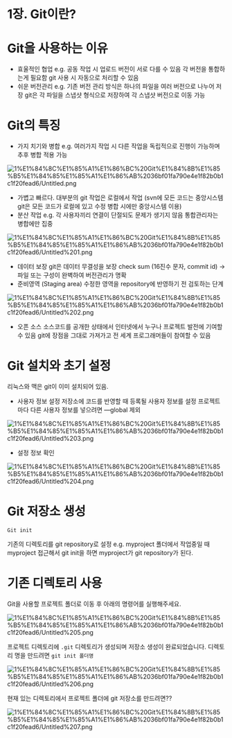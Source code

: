 # 1장. Git이란?

# Git을 사용하는 이유

- 효울적인 협업
e.g. 공동 작업 시 업로드 버전이 서로 다를 수 있음
각 버전을 통합하는게 필요함 git 사용 시 자동으로 처리할 수 있음
- 쉬운 버전관리
e.g. 기존 버전 관리 방식은 하나의 파일을 여러 버전으로 나누어 저장
git은 각 파일을 스냅샷 형식으로 저장하여 각 스냅샷 버전으로 이동 가능

# Git의 특징

- 가지 치기와 병합
e.g. 여러가지 작업 시 다른 작업을 독립적으로 진행이 가능하며 추후 병합 적용 가능

![1%E1%84%8C%E1%85%A1%E1%86%BC%20Git%E1%84%8B%E1%85%B5%E1%84%85%E1%85%A1%E1%86%AB%2036bf01fa790e4e1f82b0b1c1f20fead6/Untitled.png](1%E1%84%8C%E1%85%A1%E1%86%BC%20Git%E1%84%8B%E1%85%B5%E1%84%85%E1%85%A1%E1%86%AB%2036bf01fa790e4e1f82b0b1c1f20fead6/Untitled.png)

- 가볍고 빠르다. 
대부분의 git 작업은 로컬에서 작업 (svn에 모든 코드는 중앙시스템 git은 모든 코드가 로컬에 있고 수정 병합 시에만 중앙시스템 이용)
- 분산 작업 
e.g. 각 사용자끼리 연결이 단절되도 문제가 생기지 않음
통합관리자는 병합에만 집중

![1%E1%84%8C%E1%85%A1%E1%86%BC%20Git%E1%84%8B%E1%85%B5%E1%84%85%E1%85%A1%E1%86%AB%2036bf01fa790e4e1f82b0b1c1f20fead6/Untitled%201.png](1%E1%84%8C%E1%85%A1%E1%86%BC%20Git%E1%84%8B%E1%85%B5%E1%84%85%E1%85%A1%E1%86%AB%2036bf01fa790e4e1f82b0b1c1f20fead6/Untitled%201.png)

- 데이터 보장
git은 데이터 무결성을 보장
check sum (16진수 문자, commit id) → 파일 또는 구성이 완벽하여 버전관리가 명확
- 준비영역 (Staging area)
수정한 영역을 repository에 반영하기 전 검토하는 단계

![1%E1%84%8C%E1%85%A1%E1%86%BC%20Git%E1%84%8B%E1%85%B5%E1%84%85%E1%85%A1%E1%86%AB%2036bf01fa790e4e1f82b0b1c1f20fead6/Untitled%202.png](1%E1%84%8C%E1%85%A1%E1%86%BC%20Git%E1%84%8B%E1%85%B5%E1%84%85%E1%85%A1%E1%86%AB%2036bf01fa790e4e1f82b0b1c1f20fead6/Untitled%202.png)

- 오픈 소스 
소스코드를 공개한 상태에서 인터넷에서 누구나 프로젝트 발전에 기여할 수 있음
git에 장점을 그대로 가져가고 전 세계 프로그래머들이 참여할 수 있음

# Git 설치와 초기 설정

리눅스와 맥은 git이 이미 설치되어 있음.

- 사용자 정보 설정
저장소에 코드를 반영할 때 등록될 사용자 정보를 설정
프로젝트 마다 다른 사용자 정보를 넣으려면 —global 제외

![1%E1%84%8C%E1%85%A1%E1%86%BC%20Git%E1%84%8B%E1%85%B5%E1%84%85%E1%85%A1%E1%86%AB%2036bf01fa790e4e1f82b0b1c1f20fead6/Untitled%203.png](1%E1%84%8C%E1%85%A1%E1%86%BC%20Git%E1%84%8B%E1%85%B5%E1%84%85%E1%85%A1%E1%86%AB%2036bf01fa790e4e1f82b0b1c1f20fead6/Untitled%203.png)

- 설정 정보 확인

![1%E1%84%8C%E1%85%A1%E1%86%BC%20Git%E1%84%8B%E1%85%B5%E1%84%85%E1%85%A1%E1%86%AB%2036bf01fa790e4e1f82b0b1c1f20fead6/Untitled%204.png](1%E1%84%8C%E1%85%A1%E1%86%BC%20Git%E1%84%8B%E1%85%B5%E1%84%85%E1%85%A1%E1%86%AB%2036bf01fa790e4e1f82b0b1c1f20fead6/Untitled%204.png)

# Git 저장소 생성

`Git init`

기존의 디렉토리를 git repository로 설정
e.g. myproject 폴더에서 작업중일 때 myproject 접근해서 git init을 하면 myproject가 git repository가 된다. 

# 기존 디렉토리 사용

Git을 사용할 프로젝트 폴더로 이동 후 아래의 명령어를 실행해주세요.

![1%E1%84%8C%E1%85%A1%E1%86%BC%20Git%E1%84%8B%E1%85%B5%E1%84%85%E1%85%A1%E1%86%AB%2036bf01fa790e4e1f82b0b1c1f20fead6/Untitled%205.png](1%E1%84%8C%E1%85%A1%E1%86%BC%20Git%E1%84%8B%E1%85%B5%E1%84%85%E1%85%A1%E1%86%AB%2036bf01fa790e4e1f82b0b1c1f20fead6/Untitled%205.png)

프로젝트 디렉토리에 `.git` 디렉토리가 생성되며 저장소 생성이 완료되었습니다. 
디렉토리 명을 만드려면 `git init 폴더명`

![1%E1%84%8C%E1%85%A1%E1%86%BC%20Git%E1%84%8B%E1%85%B5%E1%84%85%E1%85%A1%E1%86%AB%2036bf01fa790e4e1f82b0b1c1f20fead6/Untitled%206.png](1%E1%84%8C%E1%85%A1%E1%86%BC%20Git%E1%84%8B%E1%85%B5%E1%84%85%E1%85%A1%E1%86%AB%2036bf01fa790e4e1f82b0b1c1f20fead6/Untitled%206.png)

현재 있는 디렉토리에서 프로젝트 폴더에 git 저장소를 만드려면??

![1%E1%84%8C%E1%85%A1%E1%86%BC%20Git%E1%84%8B%E1%85%B5%E1%84%85%E1%85%A1%E1%86%AB%2036bf01fa790e4e1f82b0b1c1f20fead6/Untitled%207.png](1%E1%84%8C%E1%85%A1%E1%86%BC%20Git%E1%84%8B%E1%85%B5%E1%84%85%E1%85%A1%E1%86%AB%2036bf01fa790e4e1f82b0b1c1f20fead6/Untitled%207.png)